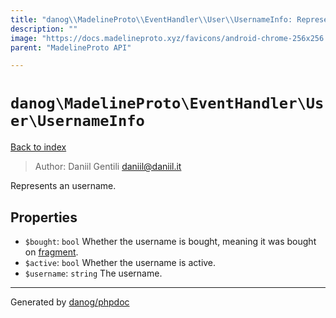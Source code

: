 ```yaml
---
title: "danog\\MadelineProto\\EventHandler\\User\\UsernameInfo: Represents an username."
description: ""
image: "https://docs.madelineproto.xyz/favicons/android-chrome-256x256.png"
parent: "MadelineProto API"

---
```

# `danog\MadelineProto\EventHandler\User\UsernameInfo`
[Back to index](../../../../index.html)

> Author: Daniil Gentili <daniil@daniil.it>  
  

Represents an username.  



## Properties
* `$bought`: `bool` Whether the username is bought, meaning it was bought on [fragment](https://fragment.com).
* `$active`: `bool` Whether the username is active.
* `$username`: `string` The username.
---
Generated by [danog/phpdoc](https://phpdoc.daniil.it)
